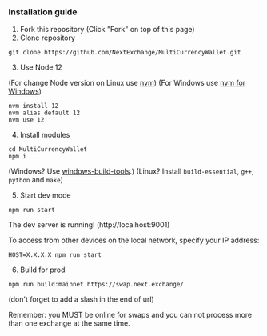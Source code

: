 ### Installation guide

1. Fork this repository (Click "Fork" on top of this page)
2. Clone repository

```
git clone https://github.com/NextExchange/MultiCurrencyWallet.git
```

3. Use Node 12

(For change Node version on Linux use [nvm](https://github.com/nvm-sh/nvm#installing-and-updating))
(For Windows use [nvm for Windows](https://github.com/coreybutler/nvm-windows))

```
nvm install 12
nvm alias default 12
nvm use 12
```

4. Install modules

```
cd MultiCurrencyWallet
npm i
```

(Windows? Use [windows-build-tools](https://www.npmjs.com/package/windows-build-tools).)
(Linux? Install `build-essential`, `g++`, `python` and `make`)

5. Start dev mode

```
npm run start
```

The dev server is running! (http://localhost:9001)

To access from other devices on the local network, specify your IP address:

```
HOST=X.X.X.X npm run start
```

6. Build for prod

```
npm run build:mainnet https://swap.next.exchange/
```

(don't forget to add a slash in the end of url)


Remember: you MUST be online for swaps and you can not process more than one exchange at the same time. 
